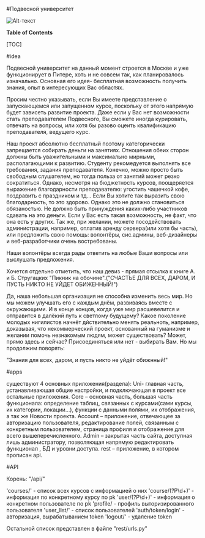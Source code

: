 #Подвесной университет

![Alt-текст](https://github.com/hardenchant/learn_django/blob/develop/uni/account/static/images/logo.png)


**Table of Contents**


[TOC]

#idea

Подвесной университет на данный момент строется в Москве и уже функционирует в Питере, хоть и не совсем так, как планировалось изначально. Основная его идея- бесплатная возможность получить знания, опыт в интересующих Вас областях.

Просим честно указывать, если Вы имеете представление о запускающемся или запущенном курсе, поскольку от этого напрямую будет зависеть развитие проекта. Даже если у Вас нет возможности стать преподавателем Подвесного, Вы сможете иногда курировать, отвечать на вопросы, или хотя бы разово оцеить квалификацию преподавателя, ведущего курс.

Наш проект абсолютно бесплатный поэтому категорически запрещается собирать деньги на занятиях. Отношения обеих сторон должны быть уважительными и максимально мирными, располагающими к развитию. Студенту рекомедуется выполнять все требования, задания преподавателя. Конечно, можно просто быть свободным слушателем, но тогда польза от занятий может резко сократиться. Однако, несмотря на бюджетность курсов, поощеряется выражение благодарности преподавателю: угостить чашечкой кофе, поздравить с праздником и тд... Если Вы хотите так выразить свою благодарность, то это здорово. Однако это не должно становиться обязаностью. Не должно быть принуждения каких-либо участников сдавать на это деньги. Если у Вас есть такая возможность, не факт, что она есть у других. Так же, при желании, можете посодействовать администрации, например, оплатив аренду сервера(или хотя бы часть), или предложить свою помощь: волонтёры, сис.админы, веб-дизайнеры и веб-разработчики очень востребованы.

Наши волонтёры всегда рады ответить на любые Ваши вопросы или выслушать предложения.

Хочется отдельно отметить, что наш девиз - прямая отсылка к книге А. и Б. Стругацких "Пикник на обочине".("СЧАСТЬЕ ДЛЯ ВСЕХ, ДАРОМ, И ПУСТЬ НИКТО НЕ УЙДЕТ ОБИЖЕННЫЙ!")

Да, наша небольшая организация не способна изменить весь мир. Но мы можем улучшать его с каждым днём, развиваясь вместе с окружающими. И в конце концов, когда уже мир расшевелится и отправится в далёкий путь к светлому будущему? Какое поколение молодых нигилистов начнёт дйствительно менять реальноть, например, доказывая, что некоммерческий проект, основанный на гуманизме и желании помочь незнакомым людям, может существовать? Может, прямо здесь и сейчас? Присоединяться или нет - выбирать Вам. Но мы продолжим поворять:

"Знания для всех, даром, и пусть никто не уйдёт обижнный!"

#apps

существуют 4 основных приложения(раздела):
Uni- главная часть, устанавливающая общие настройки, и подключающая в проект все остальные приложения.
Core – основная часть, большая часть функционала: определение таблиц, связанных с курсами(сами курсы, их категории, локации…), функции с данными полями, их отображения, а так же Новости проекта.
Account – приложение, отвечающее за авторизацию пользователя, редактирование  полей, связанным с конкретным пользователем, страница профиля и отображение для всего вышеперечисленного.
Admin – закрытая часть сайта, доступная лишь администратору, позволяющая напрямую редактировать функционал , БД и уровни доступа.
rest – приложение,  в котором прописан api.

#API

Корень: "/api/"

 'courses/' - список всех курсов с информацией о них
    'course/(?P<pk>\d+)' - информация по конкретному курсу по pk
    'user/(?P<pk>\d+)' - информация о конкретном пользователе по pk
    'profile/ - профиль выторизированного пользователя
    'user_list/' - список пользователей
    'auth/token/login' - авторизация, вырабатыванием token 
    'logout/' - удаление token

Остальной список представлен в файле "rest/urls.py"
